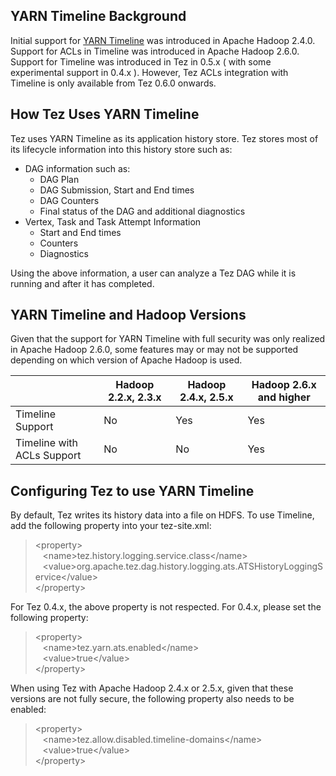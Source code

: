 <!--
   Licensed to the Apache Software Foundation (ASF) under one or more
   contributor license agreements.  See the NOTICE file distributed with
   this work for additional information regarding copyright ownership.
   The ASF licenses this file to You under the Apache License, Version 2.0
   (the "License"); you may not use this file except in compliance with
   the License.  You may obtain a copy of the License at

       http://www.apache.org/licenses/LICENSE-2.0

   Unless required by applicable law or agreed to in writing, software
   distributed under the License is distributed on an "AS IS" BASIS,
   WITHOUT WARRANTIES OR CONDITIONS OF ANY KIND, either express or implied.
   See the License for the specific language governing permissions and
   limitations under the License.
-->
<head><title>Using YARN Timeline with Tez for History</title></head>

## YARN Timeline Background

Initial support for [YARN Timeline](https://hadoop.apache.org/docs/r2.4.0/hadoop-yarn/hadoop-yarn-site/TimelineServer.html) was introduced in Apache Hadoop 2.4.0. Support for ACLs in Timeline was introduced in Apache Hadoop 2.6.0. Support for Timeline was introduced in Tez in 0.5.x ( with some experimental support in 0.4.x ). However, Tez ACLs integration with Timeline is only available from Tez 0.6.0 onwards.

## How Tez Uses YARN Timeline

Tez uses YARN Timeline as its application history store. Tez stores most of its lifecycle information into this history store such as:
  - DAG information such as:
    - DAG Plan
    - DAG Submission, Start and End times
    - DAG Counters
    - Final status of the DAG and additional diagnostics
  - Vertex, Task and Task Attempt Information
    - Start and End times
    - Counters
    - Diagnostics

Using the above information, a user can analyze a Tez DAG while it is running and after it has completed.

## YARN Timeline and Hadoop Versions

Given that the support for YARN Timeline with full security was only realized in Apache Hadoop 2.6.0, some features may or may not be supported depending on which version of Apache Hadoop is used.


|  | Hadoop 2.2.x, 2.3.x | Hadoop 2.4.x, 2.5.x | Hadoop 2.6.x and higher |
| ------- | ----- | ----- | ----- |
| Timeline Support | No | Yes | Yes |
| Timeline with ACLs Support | No | No | Yes |

## Configuring Tez to use YARN Timeline

By default, Tez writes its history data into a file on HDFS. To use Timeline, add the following property into your tez-site.xml:

> &lt;property&gt;<br/>
> &nbsp;&nbsp;&nbsp;&lt;name&gt;tez.history.logging.service.class&lt;/name&gt;<br/>
> &nbsp;&nbsp;&nbsp;&lt;value&gt;org.apache.tez.dag.history.logging.ats.ATSHistoryLoggingService&lt;/value&gt;<br/>
> &lt;/property&gt;<br/>

For Tez 0.4.x, the above property is not respected. For 0.4.x, please set the following property:

> &lt;property&gt;<br/>
> &nbsp;&nbsp;&nbsp;&lt;name&gt;tez.yarn.ats.enabled&lt;/name&gt;<br/>
> &nbsp;&nbsp;&nbsp;&lt;value&gt;true&lt;/value&gt;<br/>
> &lt;/property&gt;<br/>

When using Tez with Apache Hadoop 2.4.x or 2.5.x, given that these versions are not fully secure, the following property also needs to be enabled:

> &lt;property&gt;<br/>
> &nbsp;&nbsp;&nbsp;&lt;name&gt;tez.allow.disabled.timeline-domains&lt;/name&gt;<br/>
> &nbsp;&nbsp;&nbsp;&lt;value&gt;true&lt;/value&gt;<br/>
> &lt;/property&gt;<br/>
